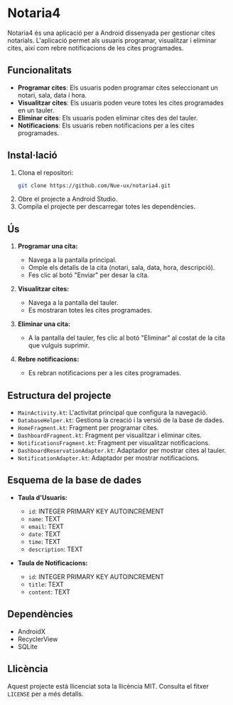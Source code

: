 # Notaria4

Notaria4 és una aplicació per a Android dissenyada per gestionar cites notarials. L'aplicació permet als usuaris programar, visualitzar i eliminar cites, així com rebre notificacions de les cites programades.

## Funcionalitats

- **Programar cites**: Els usuaris poden programar cites seleccionant un notari, sala, data i hora.
- **Visualitzar cites**: Els usuaris poden veure totes les cites programades en un tauler.
- **Eliminar cites**: Els usuaris poden eliminar cites des del tauler.
- **Notificacions**: Els usuaris reben notificacions per a les cites programades.

## Instal·lació

1. Clona el repositori:
    ```sh
    git clone https://github.com/Nue-ux/notaria4.git
    ```
2. Obre el projecte a Android Studio.
3. Compila el projecte per descarregar totes les dependències.

## Ús

1. **Programar una cita:**
    - Navega a la pantalla principal.
    - Omple els detalls de la cita (notari, sala, data, hora, descripció).
    - Fes clic al botó "Enviar" per desar la cita.

2. **Visualitzar cites:**
    - Navega a la pantalla del tauler.
    - Es mostraran totes les cites programades.

3. **Eliminar una cita:**
    - A la pantalla del tauler, fes clic al botó "Eliminar" al costat de la cita que vulguis suprimir.

4. **Rebre notificacions:**
    - Es rebran notificacions per a les cites programades.

## Estructura del projecte

- `MainActivity.kt`: L'activitat principal que configura la navegació.
- `DatabaseHelper.kt`: Gestiona la creació i la versió de la base de dades.
- `HomeFragment.kt`: Fragment per programar cites.
- `DashboardFragment.kt`: Fragment per visualitzar i eliminar cites.
- `NotificationsFragment.kt`: Fragment per visualitzar notificacions.
- `DashboardReservationAdapter.kt`: Adaptador per mostrar cites al tauler.
- `NotificationAdapter.kt`: Adaptador per mostrar notificacions.

## Esquema de la base de dades

- **Taula d'Usuaris:**
    - `id`: INTEGER PRIMARY KEY AUTOINCREMENT
    - `name`: TEXT
    - `email`: TEXT
    - `date`: TEXT
    - `time`: TEXT
    - `description`: TEXT

- **Taula de Notificacions:**
    - `id`: INTEGER PRIMARY KEY AUTOINCREMENT
    - `title`: TEXT
    - `content`: TEXT

## Dependències

- AndroidX
- RecyclerView
- SQLite

## Llicència

Aquest projecte està llicenciat sota la llicència MIT. Consulta el fitxer `LICENSE` per a més detalls.
